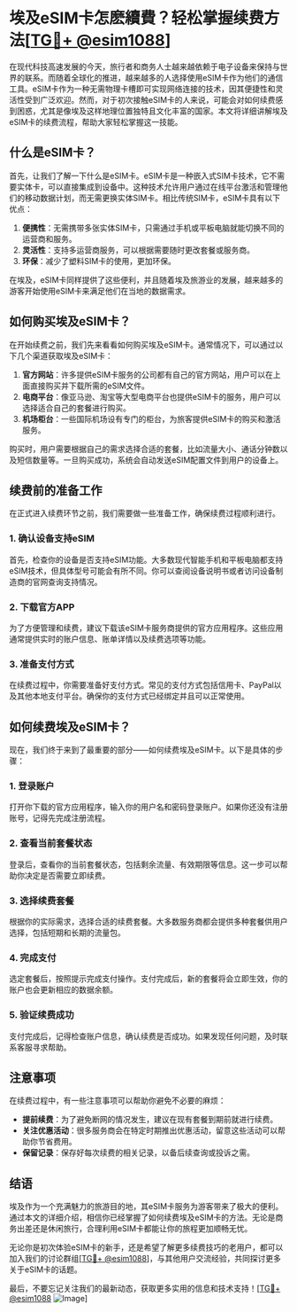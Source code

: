 # 埃及eSIM卡怎麽續費？轻松掌握续费方法[[TG💪+ @esim1088](https://t.me/s/esim1088)]

在现代科技高速发展的今天，旅行者和商务人士越来越依赖于电子设备来保持与世界的联系。而随着全球化的推进，越来越多的人选择使用eSIM卡作为他们的通信工具。eSIM卡作为一种无需物理卡槽即可实现网络连接的技术，因其便捷性和灵活性受到广泛欢迎。然而，对于初次接触eSIM卡的人来说，可能会对如何续费感到困惑，尤其是像埃及这样地理位置独特且文化丰富的国家。本文将详细讲解埃及eSIM卡的续费流程，帮助大家轻松掌握这一技能。

## 什么是eSIM卡？

首先，让我们了解一下什么是eSIM卡。eSIM卡是一种嵌入式SIM卡技术，它不需要实体卡，可以直接集成到设备中。这种技术允许用户通过在线平台激活和管理他们的移动数据计划，而无需更换实体SIM卡。相比传统SIM卡，eSIM卡具有以下优点：

1. **便携性**：无需携带多张实体SIM卡，只需通过手机或平板电脑就能切换不同的运营商和服务。
2. **灵活性**：支持多运营商服务，可以根据需要随时更改套餐或服务商。
3. **环保**：减少了塑料SIM卡的使用，更加环保。

在埃及，eSIM卡同样提供了这些便利，并且随着埃及旅游业的发展，越来越多的游客开始使用eSIM卡来满足他们在当地的数据需求。

## 如何购买埃及eSIM卡？

在开始续费之前，我们先来看看如何购买埃及eSIM卡。通常情况下，可以通过以下几个渠道获取埃及eSIM卡：

1. **官方网站**：许多提供eSIM卡服务的公司都有自己的官方网站，用户可以在上面直接购买并下载所需的eSIM文件。
2. **电商平台**：像亚马逊、淘宝等大型电商平台也提供eSIM卡的服务，用户可以选择适合自己的套餐进行购买。
3. **机场柜台**：一些国际机场设有专门的柜台，为旅客提供eSIM卡的购买和激活服务。

购买时，用户需要根据自己的需求选择合适的套餐，比如流量大小、通话分钟数以及短信数量等。一旦购买成功，系统会自动发送eSIM配置文件到用户的设备上。

## 续费前的准备工作

在正式进入续费环节之前，我们需要做一些准备工作，确保续费过程顺利进行。

### 1. 确认设备支持eSIM

首先，检查你的设备是否支持eSIM功能。大多数现代智能手机和平板电脑都支持eSIM技术，但具体型号可能会有所不同。你可以查阅设备说明书或者访问设备制造商的官网查询支持情况。

### 2. 下载官方APP

为了方便管理和续费，建议下载该eSIM卡服务商提供的官方应用程序。这些应用通常提供实时的账户信息、账单详情以及续费选项等功能。

### 3. 准备支付方式

在续费过程中，你需要准备好支付方式。常见的支付方式包括信用卡、PayPal以及其他本地支付平台。确保你的支付方式已经绑定并且可以正常使用。

## 如何续费埃及eSIM卡？

现在，我们终于来到了最重要的部分——如何续费埃及eSIM卡。以下是具体的步骤：

### 1. 登录账户

打开你下载的官方应用程序，输入你的用户名和密码登录账户。如果你还没有注册账号，记得先完成注册流程。

### 2. 查看当前套餐状态

登录后，查看你的当前套餐状态，包括剩余流量、有效期限等信息。这一步可以帮助你决定是否需要立即续费。

### 3. 选择续费套餐

根据你的实际需求，选择合适的续费套餐。大多数服务商都会提供多种套餐供用户选择，包括短期和长期的流量包。

### 4. 完成支付

选定套餐后，按照提示完成支付操作。支付完成后，新的套餐将会立即生效，你的账户也会更新相应的数据余额。

### 5. 验证续费成功

支付完成后，记得检查账户信息，确认续费是否成功。如果发现任何问题，及时联系客服寻求帮助。

## 注意事项

在续费过程中，有一些注意事项可以帮助你避免不必要的麻烦：

- **提前续费**：为了避免断网的情况发生，建议在现有套餐到期前就进行续费。
- **关注优惠活动**：很多服务商会在特定时期推出优惠活动，留意这些活动可以帮助你节省费用。
- **保留记录**：保存好每次续费的相关记录，以备后续查询或投诉之需。

## 结语

埃及作为一个充满魅力的旅游目的地，其eSIM卡服务为游客带来了极大的便利。通过本文的详细介绍，相信你已经掌握了如何续费埃及eSIM卡的方法。无论是商务出差还是休闲旅行，合理利用eSIM卡都能让你的旅程更加顺畅无忧。

无论你是初次体验eSIM卡的新手，还是希望了解更多续费技巧的老用户，都可以加入我们的讨论群组[[TG💪+ @esim1088](https://t.me/s/esim1088)]，与其他用户交流经验，共同探讨更多关于eSIM卡的话题。

最后，不要忘记关注我们的最新动态，获取更多实用的信息和技术支持！[[TG💪+ @esim1088](https://t.me/s/esim1088) ![Image](https://i.postimg.cc/4NQfJmqS/Snipaste-2025-05-13-00-14-12.png)]